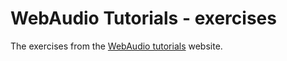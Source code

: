 # WebAudio Tutorials - exercises

The exercises from the [WebAudio tutorials](https://ircam-ismm.github.io/webaudio-tutorials/) website.

